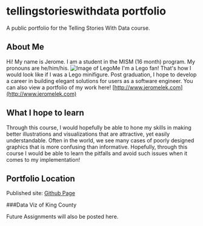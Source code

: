 # tellingstorieswithdata portfolio
A public portfolio for the Telling Stories With Data course.

## About Me
Hi! My name is Jerome. I am a student in the MISM (16 month) program. My pronouns are he/him/his. 
![Image of LegoMe](https://www.jeromelek.com/images/header-background.png)
I'm a Lego fan! That's how I would look like if I was a Lego minifigure. 
Post graduation, I hope to develop a career in building elegant solutions for users as a software engineer. 
You can also view a portfolio of my work here! [http://www.jeromelek.com](http://www.jeromelek.com)

## What I hope to learn
Through this course, I would hopefully be able to hone my skills in making better illustrations and visualizations that are attractive, yet easily understandable. Often in the world, we see many cases of poorly designed graphics that is more confusing than informative. Hopefully, through this course I would be able to learn the pitfalls and avoid such issues when it comes to my implementation!

## Portfolio Location
Published site: [Github Page](https://jeromelek.github.io/tellingstorieswithdataportfolio/)


###Data Viz of King County
<div class="flourish-embed flourish-chart" data-src="visualisation/3707709" data-url="https://flo.uri.sh/visualisation/3707709/embed" aria-label=""><script src="https://public.flourish.studio/resources/embed.js"></script></div>

Future Assignments will also be posted here.
